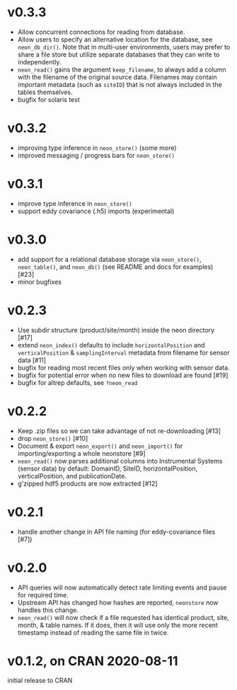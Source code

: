 # v0.3.3

- Allow concurrent connections for reading from database.  
- Allow users to specify an alternative location for the database, see `neon_db_dir()`.  Note that in multi-user environments,
  users may prefer to share a file store but utilize separate databases that they can write to independently. 
- `neon_read()` gains the argument `keep_filename`, to always add a column with the filename of the original source data. Filenames may contain important metadata (such as `siteID`) that is not always included in the tables themselves.
- bugfix for solaris test

# v0.3.2

- improving type inference in `neon_store()` (some more)
- improved messaging / progress bars for `neon_store()`

# v0.3.1

- improve type inference in `neon_store()`
- support eddy covariance (.h5) imports (experimental)

# v0.3.0

- add support for a relational database storage via `neon_store()`, `neon_table()`, and `neon_db()` (see README and docs for examples) [#23]
- minor bugfixes

# v0.2.3

- Use subdir structure (product/site/month) inside the neon directory [#17]
- extend `neon_index()` defaults to include `horizontalPosition` and `verticalPosition`  & `samplingInterval` metadata from filename for sensor data [#11]
- bugfix for reading most recent files only when working with sensor data. 
- bugfix for potential error when no new files to download are found [#19]
- bugfix for altrep defaults, see `?neon_read`

# v0.2.2

- Keep .zip files so we can take advantage of not re-downloading [#13]
- drop `neon_store()` [#10]
- Document & export `neon_export()` and `neon_import()` for importing/exporting a whole neonstore [#9]
- `neon_read()` now parses additional columns into Instrumental Systems (sensor data) by default:
   DomainID, SiteID, horizontalPosition, verticalPosition, and publicationDate.
- g'zipped hdf5 products are now extracted [#12]

# v0.2.1 

- handle another change in API file naming (for eddy-covariance files [#7])

# v0.2.0 

- API queries will now automatically detect rate limiting events and pause for required time.
- Upstream API has changed how hashes are reported, `neonstore` now handles this change.
- `neon_read()` will now check if a file requested has identical product, site, month, &
  table names.  If it does, then it will use only the more recent timestamp instead of 
  reading the same file in twice.  

# v0.1.2, on CRAN 2020-08-11

initial release to CRAN